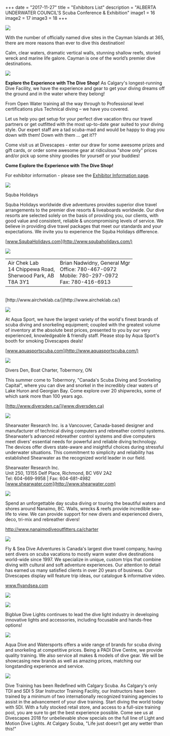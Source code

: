 +++
date        = "2017-11-27"
title       = "Exhibitors List"
description = "ALBERTA UNDERWATER COUNCIL'S Scuba Conference & Exhibition"
image1 = 16
image2 = 17
image3 = 18
+++

<p><a href="https://www.visitcaymanislands.com/en-ca/"><img src="/images/sponsors/cayman.jpg" border="0" /></a></p>

With the number of officially named dive sites in the Cayman Islands at 365, there are more reasons than ever to dive this destination!

Calm, clear waters, dramatic vertical walls, stunning shallow reefs, storied wreck and marine life galore.  Cayman is one of the world’s premier dive destinations.

<p><a href="http://www.diveshopscuba.com/"><img src="/images/exhibitors/the-dive-shop.jpg" border="0" /></a></p>

**Explore the Experience with The Dive Shop!** As Calgary's longest-running Dive Facility, we have the experience and gear to get your diving dreams off the ground and in the water where they belong!

From Open Water training all the way through to Professional level certifications plus Technical diving – we have you covered.

Let us help you get setup for your perfect dive vacation thru our travel partners or get outfitted with the most up-to-date gear suited to your diving style. Our expert staff are a tad scuba-mad and would be happy to drag you down with them!  Down with them ... get it??

Come visit us at Divescapes - enter our draw for some awesome prizes and gift cards, or order some awesome gear at ridiculous "show only" prices and/or pick up some shiny goodies for yourself or your buddies!

**Come Explore the Experience with The Dive Shop!**

For exhibitor information - please see the [Exhibitor Information page](/exhibitors/info/).

<p><img src="/images/exhibitors/sh.jpg" border="0" /></p>

Squba Holidays

Squba Holidays worldwide dive adventures provides superior dive travel arrangements to the premier dive resorts &amp; liveaboards worldwide. Our dive resorts are selected solely on the basis of providing you, our clients, with good value and consistent, reliable &amp; uncompromising levels of service. We believe in providing dive travel packages that meet our standards and your expectations. We invite you to experience the Squba Holidays difference.

[www.SqubaHolidays.com](http://www.squbaholidays.com/)

<p><img src="/images/sponsors/AirChekLab.jpg" border="0" /></p>

<table width="100%"><tr><td>
Air Chek Lab<br/>
14 Chippewa Road,<br/>
Sherwood Park, AB<br/>
T8A 3Y1</td><td>
Brian Nadwidny, General Mgr<br/>
Office: 780-467-0972<br/>
Mobile: 780-297-0972<br/>
Fax: 780-416-6913
</td></tr></table>
<br/>
[http://www.aircheklab.ca/](http://www.aircheklab.ca/)

<p><img src="/images/sponsors/AquasportScuba.jpg" border="0" /></p>

At Aqua Sport, we have the largest variety of the world's finest brands of scuba diving and snorkeling equipment; coupled with the greatest volume of inventory at the absolute best prices, presented to you by our very experienced, knowledgeable & friendly staff. Please stop by Aqua Sport's booth for smoking Divescapes deals!

[www.aquasportscuba.com](http://www.aquasportscuba.com/)

<p><img src="/images/exhibitors/dd.png" border="0" /></p>

Divers Den, Boat Charter, Tobermory, ON

This summer come to Tobermory, "Canada's Scuba Diving and Snorkeling Capital", where you can dive and snorkel in the incredibly clear waters of Lake Huron and Georgian Bay. Come explore over 20 shipwrecks, some of which sank more than 100 years ago.

[http://www.diversden.ca/](www.diversden.ca)

<p><img src="/images/sponsors/shearwater.jpg" border="0" /></p>

Shearwater Research Inc. is a Vancouver, Canada-based designer and manufacturer of technical diving computers and rebreather control systems.  Shearwater’s advanced rebreather control systems and dive computers meet divers’ essential needs for powerful and reliable diving technology.  The devices offer divers state-aware and insightful choices during stressful underwater situations.  This commitment to simplicity and reliability has established Shearwater as the recognized world leader in our field.

Shearwater Research Inc.<br/>
Unit 250, 13155 Delf Place, Richmond, BC V6V 2A2<br/>
Tel: 604-669-9958 | Fax: 604-681-4982<br/>
[www.shearwater.com](http://www.shearwater.com)

<p><img src="/images/exhibitors/shepherd.jpg" border="0" /></p>

Spend an unforgettable day scuba diving or touring the beautiful waters and shores around Nanaimo, BC.  Walls, wrecks & reefs provide incredible sea-life to view.  We can provide support for new divers and experienced divers, deco, tri-mix and rebreather divers!

<p><a href="http://www.nanaimodiveoutfitters.ca/charter">http://www.nanaimodiveoutfitters.ca/charter</a></p>

<p><a href="http://flyandsea.com/"><img src="/images/sponsors/FlyandSeaDive.jpg" border="0" /></a></p>

Fly & Sea Dive Adventures is Canada's largest dive travel company, having sent divers on scuba vacations to mostly warm water dive destinations world-wide since 1997.  We specialize in unique, custom trips that combine diving with cultural and soft adventure experiences. Our attention to detail has earned us many satisfied clients in over 20 years of business. Our Divescapes display will feature trip ideas, our catalogue & informative video.

<p><a href="http://www.flyandsea.com">www.flyandsea.com</a></p>

<p><a href="https://ca.momentumwatch.com/"><img src="/images/sponsors/momentum.jpg" border="0" /></a></p>

<p><a href="https://bigbluedivelights.com/"><img src="/images/sponsors/bigblue.png" border="0" /></a></p>

Bigblue Dive Lights continues to lead the dive light industry in developing innovative lights and accessories, including focusable and hands-free options!

<p><a href="https://aquadiveandwatersports.com/"><img src="/images/sponsors/aquadive.png" border="0" /></a></p>

Aqua Dive and Watersports offers a wide range of brands for scuba diving and snorkeling at competitive prices.  Being a PADI Dive Centre, we provide quality training. We also service all makes & models of dive gear.  We will be showcasing new brands as well as amazing prices, matching  our longstanding experience and service.

<p><a href="https://www.calgaryscuba.com/"><img src="/images/sponsors/calgaryscuba.png" border="0" /></a></p>

Dive Training has been Redefined with Calgary Scuba. As Calgary's only TDI and SDI 5 Star Instructor Training Facility, our Instructors have been trained by a minimum of two internationally recognized training agencies to assist in the advancement of your dive training. Start diving the world today with SDI. With a fully stocked retail store, and access to a full-size training pool, you are sure to get the best experience possible. Come see us at Divescapes 2018 for unbelievable show specials on the full line of Light and Motion Dive Lights. At Calgary Scuba, "Life just doesn’t get any wetter than this!"
